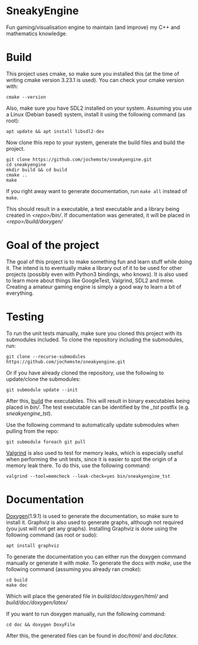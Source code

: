 # SneakyEngine

Fun gaming/visualisation engine to maintain (and improve) my C++ and mathematics knowledge.

# Build
This project uses cmake, so make sure you installed this (at the time of writing cmake version 3.23.1 is used).
You can check your cmake version with:
```
cmake --version
```

Also, make sure you have SDL2 installed on your system. Assuming you use a Linux (Debian based) system, install it using the following command (as root):
```
apt update && apt install libsdl2-dev
```

Now clone this repo to your system, generate the build files and build the project.
```
git clone https://github.com/jochemste/sneakyengine.git
cd sneakyengine
mkdir build && cd build
cmake ..
make
```

If you right away want to generate documentation, run ```make all``` instead of ```make```.

This should result in a executable, a test executable and a library being created in _\<repo\>/bin/_. If documentation was generated, it will be placed in _\<repo\>/build/doxygen/_

# Goal of the project
The goal of this project is to make something fun and learn stuff while doing it. The intend is to eventually make a library out of it to be used for other projects (possibly even with Python3 bindings, who knows). It is also used to learn more about things like GoogleTest, Valgrind, SDL2 and mroe. Creating a amateur gaming engine is simply a good way to learn a bit of everything.

# Testing
To run the unit tests manually, make sure you cloned this project with its submodules included. To clone the repository including the submodules, run:

```
git clone --recurse-submodules https://github.com/jochemste/sneakyengine.git
```

Or if you have already cloned the repository, use the following to update/clone the submodules:

```
git submodule update --init
```

After this, [build](#build) the executables. This will result in binary executables being placed in _bin/_. The test executable can be identified by the _\_tst_ postfix (e.g. _sneakyengine\_tst_).

Use the following command to automatically update submodules when pulling from the repo:

```
git submodule foreach git pull
```

[Valgrind](https://valgrind.org/) is also used to test for memory leaks, which is especially useful when performing the unit tests, since it is easier to spot the origin of a memory leak there. To do this, use the following command:

```
valgrind --tool=memcheck --leak-check=yes bin/sneakyengine_tst
```
# Documentation

[Doxygen](https://www.doxygen.nl/index.html)(1.9.1) is used to generate the documentation, so make sure to install it. Graphviz is also used to generate graphs, although not required (you just will not get any graphs). Installing Graphviz is done using the following command (as root or sudo):

```
apt install graphviz
```

To generate the documentation you can either run the doxygen command manually or generate it with _make_. To generate the docs with _make_, use the following command (assuming you already ran _cmake_):

```
cd build
make doc
```

Which will place the generated file in _build/doc/doxygen/html/_ and _build/doc/doxygen/latex/_

If you want to run doxygen manually, run the following command:

```
cd doc && doxygen DoxyFile
```

After this, the generated files can be found in _doc/html/_ and _doc/latex_.
